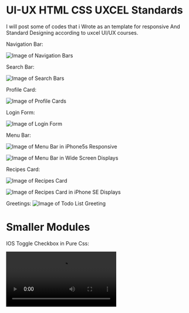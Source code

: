 # UI-UX HTML CSS UXCEL Standards

I will post some of codes that i Wrote as an template for responsive And Standard Designing according to uxcel UI/UX courses.


Navigation Bar: 

![Image of Navigation Bars](https://raw.githubusercontent.com/Re9iNee/UI-UX/master/Images/2.png)

Search Bar: 

![Image of Search Bars](https://raw.githubusercontent.com/Re9iNee/UI-UX/master/Images/1.png)

Profile Card: 

![Image of Profile Cards](https://raw.githubusercontent.com/Re9iNee/UI-UX/master/Images/card.png)


Login Form: 

![Image of Login Form](https://raw.githubusercontent.com/Re9iNee/UI-UX/master/Images/login.png)


Menu Bar: 

![Image of Menu Bar in iPhone5s Responsive](https://raw.githubusercontent.com/Re9iNee/UI-UX/master/Images/MenuBar.png)
 

![Image of Menu Bar in Wide Screen Displays ](https://raw.githubusercontent.com/Re9iNee/UI-UX/master/Images/MenuBar2.png)


Recipes Card:

![Image of Recipes Card ](https://raw.githubusercontent.com/Re9iNee/UI-UX/master/Images/RecipesCard2.png)


![Image of Recipes Card in iPhone SE Displays](https://raw.githubusercontent.com/Re9iNee/UI-UX/master/Images/RecipesCard.png)



Greetings: 
![Image of Todo List Greeting ](https://raw.githubusercontent.com/Re9iNee/UI-UX/master/Images/Greetings.png)



# Smaller Modules

IOS Toggle Checkbox in Pure Css:


![Video of iOs Checkbox toggle](https://raw.githubusercontent.com/Re9iNee/UI-UX/master/Images/iosToggleCheckbox.mov)